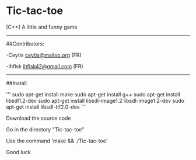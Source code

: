 # Tic-tac-toe
[C++] A little and funny game
___

##Contributors:

-Ceytix <ceytix@mailoo.org> (FR)

-Ihfisk <ihfisk42@gmail.com> (FR)

___

##Install

'''
sudo apt-get install make
sudo apt-get install g++
sudo apt-get install libsdl1.2-dev
sudo apt-get install libsdl-image1.2 libsdl-image1.2-dev
sudo apt-get install libsdl-ttf2.0-dev
'''

Download the source code

Go in the directory "Tic-tac-toe"

Use the command 'make && ./Tic-tac-toe'

Good luck
